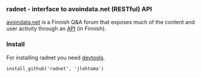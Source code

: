 ### radnet - interface to avoindata.net (RESTful) API

[avoindata.net](http://avoindata.net/) is a Finnish Q&A forum that exposes much of the content and user activity through an [API](http://avoindata.net/dashboard/api/v1/) (in Finnish).

### Install

For installing radnet you need [devtools](https://github.com/hadley/devtools).

```
install_github('radnet', 'jlehtoma')
```
